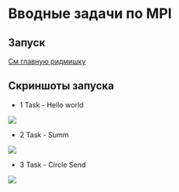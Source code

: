 # Вводные задачи по MPI

## Запуск
[См главную ридмишку](../README.md)

## Скриншоты запуска
* 1 Task - Hello world
<image src="/screenshots/1.png">

* 2 Task - Summ
<image src="/screenshots/2.png">

* 3 Task - Circle Send
<image src="/screenshots/3.png">